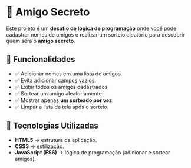 # 🎁 Amigo Secreto

Este projeto é um **desafio de lógica de programação** onde você pode cadastrar nomes de amigos e realizar um sorteio aleatório para descobrir quem será o **amigo secreto**.

## 📝 Funcionalidades

- ✅ Adicionar nomes em uma lista de amigos.  
- ✅ Evita adicionar campos vazios.  
- ✅ Exibir todos os amigos cadastrados.  
- ✅ Sortear um amigo aleatoriamente.  
- ✅ Mostrar apenas **um sorteado por vez**.  
- ✅ Limpar a lista da tela após o sorteio.

## 🚀 Tecnologias Utilizadas

- **HTML5** → estrutura da aplicação.  
- **CSS3** → estilização.  
- **JavaScript (ES6)** → lógica de programação (adicionar e sortear amigos).  




